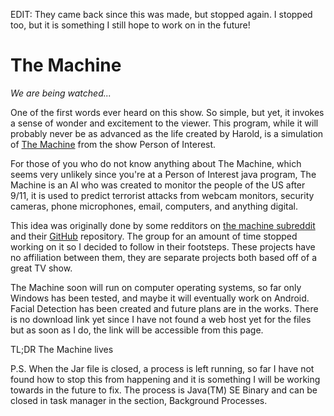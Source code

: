 EDIT: They came back since this was made, but stopped again. I stopped too, but it is something I still hope to work on in the future!

# The Machine
<i>We are being watched...</i>
<p>One of the first words ever heard on this show. So simple, but yet, it invokes a sense of wonder and excitement to the viewer. This program, while it will probably never be as advanced as the life created by Harold, is a simulation of <a href="http://personofinterest.wikia.com/wiki/The_Machine">The Machine</a> from the show Person of Interest. 

For those of you who do not know anything about The Machine, which seems very unlikely since you're at a Person of Interest java program, The Machine is an AI who was created to monitor the people of the US after 9/11, it is used to predict terrorist attacks from webcam monitors, security cameras, phone microphones, email, computers, and anything digital. 

This idea was originally done by some redditors on <a href="http://reddit.com/r/themachineproject">the machine subreddit</a> and their <a href="https://github.com/the-machine-project/the-machine">GitHub</a> repository. The group for an amount of time stopped working on it so I decided to follow in their footsteps. These projects have no affiliation between them, they are separate projects both based off of a great TV show.

The Machine soon will run on computer operating systems, so far only Windows has been tested, and maybe it will eventually work on Android. Facial Detection has been created and future plans are in the works. There is no download link yet since I have not found a web host yet for the files but as soon as I do, the link will be accessible from this page.

TL;DR The Machine lives

P.S. When the Jar file is closed, a process is left running, so far I have not found how to stop this from happening and it is something I will be working towards in the future to fix. The process is Java(TM) SE Binary and can be closed in task manager in the section, Background Processes.


